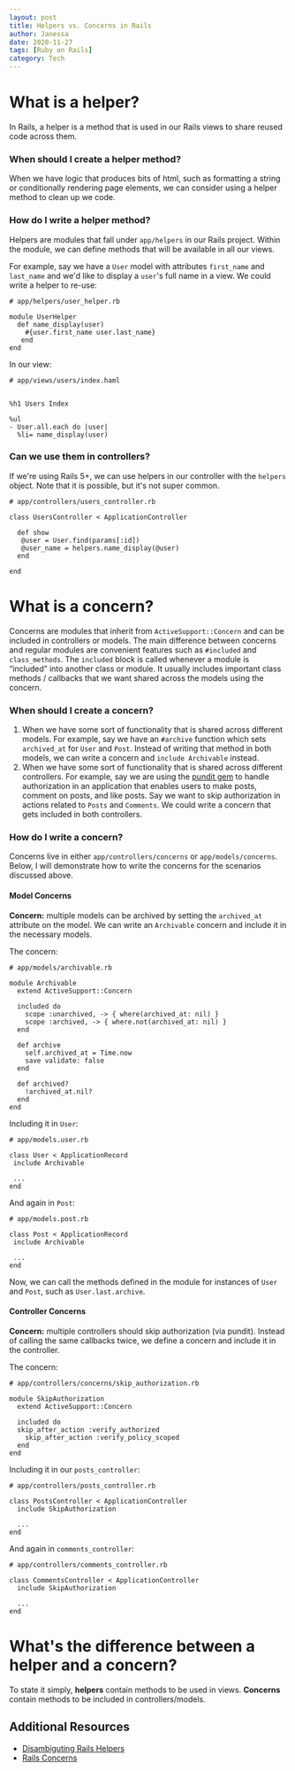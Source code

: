 ```yaml
---
layout: post
title: Helpers vs. Concerns in Rails
author: Janessa
date: 2020-11-27
tags: [Ruby on Rails]
category: Tech
---
```


# What is a helper?
In Rails, a helper is a method that is used in our Rails views to share reused code across them.

### When should I create a helper method?
When we have logic that produces bits of html, such as formatting a string or conditionally rendering page elements, we can consider using a helper method to clean up we code.

### How do I write a helper method?
Helpers are modules that fall under `app/helpers` in our Rails project. Within the module, we can define methods that will be available in all our views.

For example, say we have a `User` model with attributes `first_name` and `last_name` and we'd like to display a `user`'s full name in a view. We could write a helper to re-use:

```
# app/helpers/user_helper.rb

module UserHelper
  def name_display(user)
    #{user.first_name user.last_name}
   end
end

```

In our view:

```
# app/views/users/index.haml


%h1 Users Index

%ul
- User.all.each do |user|
  %li= name_display(user)

```

### Can we use them in controllers?
If we're using Rails 5+, we can use helpers in our controller with the `helpers` object. Note that it is possible, but it's not super common.

```
# app/controllers/users_controller.rb

class UsersController < ApplicationController

  def show
   @user = User.find(params[:id])
   @user_name = helpers.name_display(@user)
  end

end

```

# What is a concern?
Concerns are modules that inherit from `ActiveSupport::Concern` and can be included in controllers or models. The main difference between concerns and regular modules are convenient features such as `#included` and `class_methods`. The `included` block is  called whenever a module is “included” into another class or module. It usually includes important class methods / callbacks that we want shared across the models using the concern.

### When should I create a concern?
1. When we have some sort of functionality that is shared across different models. For example, say we have an `#archive` function which sets `archived_at` for `User` and `Post`. Instead of writing that method in both models, we can write a concern and `include Archivable` instead.
2. When we have some sort of functionality that is shared across different controllers. For example, say we are using the [pundit gem](https://github.com/varvet/pundit) to handle authorization in an application that enables users to make posts, comment on posts, and like posts. Say we want to skip authorization in actions related to `Posts` and `Comments`. We could write a concern that gets included in both controllers.

### How do I write a concern?
Concerns live in either `app/controllers/concerns` or `app/models/concerns`.
Below, I will demonstrate how to write the concerns for the scenarios discussed above.

#### Model Concerns
**Concern:** multiple models can be archived by setting the `archived_at` attribute on the model. We can write an `Archivable` concern and include it in the necessary models.

The concern:

```
# app/models/archivable.rb

module Archivable
  extend ActiveSupport::Concern

  included do
    scope :unarchived, -> { where(archived_at: nil) }
    scope :archived, -> { where.not(archived_at: nil) }
  end

  def archive
    self.archived_at = Time.now
    save validate: false
  end

  def archived?
    !archived_at.nil?
  end
end

```

Including it in `User`:

```
# app/models.user.rb

class User < ApplicationRecord
 include Archivable

 ...
end

```

And again in `Post`:

```
# app/models.post.rb

class Post < ApplicationRecord
 include Archivable

 ...
end

```

Now, we can call  the methods defined in the module for instances of `User` and `Post`, such as `User.last.archive`.

#### Controller Concerns
**Concern:** multiple controllers should skip authorization (via pundit). Instead of calling the same callbacks twice, we define a concern and include it in the controller.

The concern:
```
# app/controllers/concerns/skip_authorization.rb

module SkipAuthorization
  extend ActiveSupport::Concern

  included do
  skip_after_action :verify_authorized
    skip_after_action :verify_policy_scoped
  end
end

```

Including it in our `posts_controller`:

```
# app/controllers/posts_controller.rb

class PostsController < ApplicationController
  include SkipAuthorization

  ...
end

```
And again in `comments_controller`:

```
# app/controllers/comments_controller.rb

class CommentsController < ApplicationController
  include SkipAuthorization

  ...
end

```


# What's the difference between a helper and a concern?

To state it simply, **helpers** contain methods to be used in views. **Concerns** contain methods to be included in controllers/models.


## Additional Resources
 - [Disambiguting Rails Helpers](https://thoughtbot.com/blog/disambiguate-rails-helpers)
 - [Rails Concerns](https://api.rubyonrails.org/classes/ActiveSupport/Concern.html)
